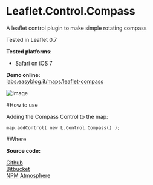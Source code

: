 Leaflet.Control.Compass
============

A leaflet control plugin to make simple rotating compass

Tested in Leaflet 0.7

**Tested platforms:**
* Safari on iOS 7

**Demo online:**  
[labs.easyblog.it/maps/leaflet-compass](http://labs.easyblog.it/maps/leaflet-compass/)

![Image](https://raw.githubusercontent.com/stefanocudini/leaflet-compass/master/images/leaflet-compass.png)

#How to use

Adding the Compass Control to the map:

```
map.addControl( new L.Control.Compass() );

```

#Where

**Source code:**

[Github](https://github.com/stefanocudini/leaflet-compass)  
[Bitbucket](https://bitbucket.org/zakis_/leaflet-compass)  
[NPM](https://npmjs.org/package/leaflet-compass)
[Atmosphere](https://atmospherejs.com/package/leaflet-compass)
